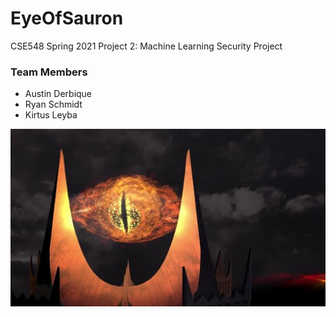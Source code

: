 # EyeOfSauron

CSE548 Spring 2021 Project 2: Machine Learning Security Project

### Team Members
- Austin Derbique
- Ryan Schmidt
- Kirtus Leyba

![Eye of Sauron](documents/sauron.jpg)

